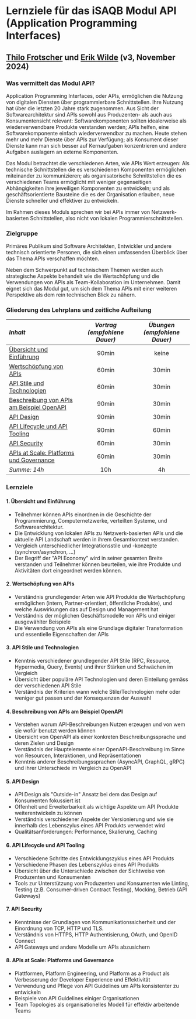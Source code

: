 # Lernziele für das iSAQB Modul API (Application Programming Interfaces)

## [Thilo Frotscher](https://frotscher.com/) und [Erik Wilde](https://www.linkedin.com/in/erikwilde/) (v3, November 2024)

### Was vermittelt das Modul API?

Application Programming Interfaces, oder APIs, ermöglichen die Nutzung von digitalen Diensten über programmierbare Schnittstellen. Ihre Nutzung hat über die letzten 20 Jahre stark zugenommen. Aus Sicht der Softwarearchitektur sind APIs sowohl aus Produzenten- als auch aus Konsumentensicht relevant: Softwarekomponenten sollten idealerweise als wiederverwendbare Produkte verstanden werden; APIs helfen, eine Softwarekomponente einfach wiederverwendbar zu machen. Heute stehen mehr und mehr Dienste über APIs zur Verfügung; als Konsument dieser Dienste kann man sich besser auf Kernaufgaben konzentrieren und andere Aufgaben auslagern an externe Komponenten.

Das Modul betrachtet die verschiedenen Arten, wie APIs Wert erzeugen: Als technische Schnittstellen die es verschiedenen Komponenten ermöglichen miteinander zu kommunizieren; als organisatorische Schnittstellen die es verschiedenen Teams ermöglicht mit weniger gegenseitigen Abhängigkeiten ihre jeweiligen Komponenten zu entwickeln; und als geschäftsorientierte Bausteine die es der Organisation erlauben, neue Dienste schneller und effektiver zu entwickeln. 

Im Rahmen dieses Moduls sprechen wir bei APIs immer von Netzwerk-basierten Schnittstellen, also nicht von lokalen Programmierschnittstellen.


### Zielgruppe

Primäres Publikum sind Software Architekten, Entwickler und andere technisch orientierte Personen, die sich einen umfassenden Überblick über das Thema APIs verschaffen möchten.

Neben dem Schwerpunkt auf technischem Themen werden auch strategische Aspekte behandelt wie die Wertschöpfung und die Verwendungen von APIs als Team-Kollaboration im Unternehmen. Damit eignet sich das Modul gut, um sich dem Thema APIs mit einer weiteren Perspektive als dem rein technischen Blick zu nähern.


### Gliederung des Lehrplans und zeitliche Aufteilung

*Inhalt* | *Vortrag (empfohlene Dauer)* | *Übungen (empfohlene Dauer)*
:-- | :--: | :--:
[Übersicht und Einführung](#overview) | 90min | keine
[Wertschöpfung von APIs](#value) | 60min | 30min
[API Stile und Technologien](#styles) | 60min | 30min
[Beschreibung von APIs am Beispiel OpenAPI](#openapi) | 90min | 30min
[API Design](#design) | 90min | 30min
[API Lifecycle und API Tooling](#lifecycle) | 90min | 60min
[API Security](#security) | 60min | 30min
[APIs at Scale: Platforms und Governance](#governance) | 60min | 30min
*Summe: 14h* | 10h | 4h


### Lernziele

#### <a id="overview"></a> 1. Übersicht und Einführung 

- Teilnehmer können APIs einordnen in die Geschichte der Programmierung, Computernetzwerke, verteilten Systeme, und Softwarearchitektur.
- Die Entwicklung von lokalen APIs zu Netzwerk-basierten APIs und die aktuelle API Landschaft werden in ihrem Gesamtkontext verstanden.
- Vergleich unterschiedlicher Integrationsstile und -konzepte  (synchron/asynchron, ...)
- Der Begriff der "API Economy" wird in seiner gesamten Breite verstanden und Teilnehmer können beurteilen, wie ihre Produkte und Aktivitäten dort eingeordnet werden können.


#### <a id="value"></a> 2. Wertschöpfung von APIs 

- Verständnis grundlegender Arten wie API Produkte die Wertschöpfung ermöglichen (intern, Partner-orientiert, öffentliche Produkte), und welche Auswirkungen das auf Design und Management hat
- Verständnis der möglichen Geschäftsmodelle von APIs und einiger ausgewählter Beispiele
- Die Verwendung von APIs als eine Grundlage digitaler Transformation und essentielle Eigenschaften der APIs


#### <a id="styles"></a> 3. API Stile und Technologien 

- Kenntnis verschiedener grundlegender API Stile (RPC, Resource, Hypermedia, Query, Events) und ihrer Stärken und Schwächen im Vergleich
- Übersicht über populäre API Technologien und deren Einteilung gemäss der verschiedenen API Stile
- Verständnis der Kriterien wann welche Stile/Technologien mehr oder weniger gut passen und der Konsequenzen der Auswahl


#### <a id="openapi"></a> 4. Beschreibung von APIs am Beispiel OpenAPI 

- Verstehen warum API-Beschreibungen Nutzen erzeugen und von wem sie wofür benutzt werden können
- Übersicht von OpenAPI als einer konkreten Beschreibungssprache und deren Zielen und Design
- Verständnis der Hauptelemente einer OpenAPI-Beschreibung im Sinne von Resourcen, Interaktionen, und Repräsentationen
- Kenntnis anderer Beschreibungssprachen (AsyncAPI, GraphQL, gRPC) und ihrer Unterschiede im Vergleich zu OpenAPI
 

#### <a id="design"></a> 5. API Design 

- API Design als "Outside-in" Ansatz bei dem das Design auf Konsumenten fokussiert ist
- Offenheit und Erweiterbarkeit als wichtige Aspekte um API Produkte weiterentwickeln zu können
- Verständnis verschiedener Aspekte der Versionierung und wie sie innerhalb des Lebenszylus eines API Produkts verwendet wird
- Qualitätsanforderungen: Performance, Skalierung, Caching
 

#### <a id="lifecycle"></a> 6. API Lifecycle und API Tooling 

- Verschiedene Schritte des Entwicklungszyklus eines API Produkts
- Verschiedene Phasen des Lebenszyklus eines API Produkts
- Übersicht über die Unterschiede zwischen der Sichtweise von Produzenten und Konsumenten
- Tools zur Unterstützung von Produzenten und Konsumenten wie Linting, Testing (z.B. Consumer-driven Contract Testing), Mocking, Betrieb (API Gateways)


#### <a id="security"></a> 7. API Security 

- Kenntnisse der Grundlagen von Kommunikationssicherheit und der Einordnung von TCP, HTTP und TLS.
- Verständnis von HTTPS, HTTP Authentisierung, OAuth, und OpenID Connect
- API Gateways und andere Modelle um APIs abzusichern
  

#### <a id="governance"></a> 8. APIs at Scale: Platforms und Governance 

- Plattformen, Platform Engineering, und Platform as a Product als Verbesserung der Developer Experience und Effektivität
- Verwendung und Pflege von API Guidelines um APIs konsistenter zu entwickeln
- Beispiele von API Guidelines einiger Organisationen
- Team Topologies als organisationelles Modell für effektiv arbeitende Teams
